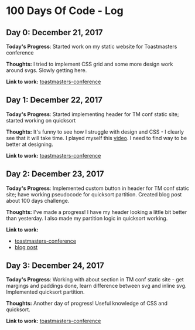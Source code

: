 # 100 Days Of Code - Log

## Day 0: December 21, 2017

**Today's Progress**: Started work on my static website for Toastmasters conference

**Thoughts:** I tried to implement CSS grid and some more design work around svgs. Slowly getting
here.

**Link to work:** [toastmasters-conference](https://github.com/krzysztofzuraw/toastmasters-conference)

## Day 1: December 22, 2017

**Today's Progress**: Started implementing header for TM conf static site; started working on quicksort

**Thoughts:** It's funny to see how I struggle with design and CSS - I clearly see that it will take
time. I played myself this [video](https://vimeo.com/85040589). I need to find way to be better at designing.

**Link to work:** [toastmasters-conference](https://github.com/krzysztofzuraw/toastmasters-conference)

## Day 2: December 23, 2017

**Today's Progress**: Implemented custom button in header for TM conf static site; have working
pseudocode for quicksort partition. Created blog post about 100 days challenge.

**Thoughts:** I've made a progress! I have my header looking a little bit better than yesterday. I
also made my partition logic in quicksort working.

**Link to work:**

* [toastmasters-conference](https://github.com/krzysztofzuraw/toastmasters-conference)
* [blog post](https://krzysztofzuraw.com/blog/2017/100days.html)

## Day 3: December 24, 2017

**Today's Progress**: Working with about section in TM conf static site - get margings and paddings
done, learn difference between svg and inline svg. Implemented quicksort partition.

**Thoughts:** Another day of progress! Useful knowledge of CSS and quicksort.

**Link to work:** [toastmasters-conference](https://github.com/krzysztofzuraw/toastmasters-conference)
